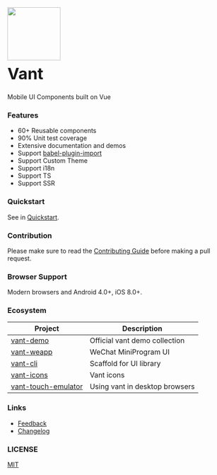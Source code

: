 <div class="card">
  <div class="ca2-doc-intro">
    <img class="ca2-doc-intro__logo" style="width: 120px; height: 120px;" src="https://img.yzcdn.cn/vant/logo.png">
    <h2 style="margin: 0; font-size: 36px; line-height: 60px;">Vant</h2>
    <p>Mobile UI Components built on Vue</p>
  </div>
</div>

### Features

* 60+ Reusable components
* 90% Unit test coverage
* Extensive documentation and demos
* Support [babel-plugin-import](https://github.com/ant-design/babel-plugin-import)
* Support Custom Theme
* Support i18n
* Support TS
* Support SSR

### Quickstart

See in [Quickstart](#/en-US/quickstart).

### Contribution

Please make sure to read the [Contributing Guide](https://github.com/youzan/vant/blob/dev/.github/CONTRIBUTING.md) before making a pull request.

### Browser Support

Modern browsers and Android 4.0+, iOS 8.0+.

### Ecosystem

| Project | Description |
|-----|------|
| [vant-demo](https://github.com/youzan/vant-demo) | Official vant demo collection |
| [vant-weapp](https://github.com/youzan/vant-weapp) | WeChat MiniProgram UI  |
| [vant-cli](https://github.com/youzan/vant/tree/dev/packages/vant-cli) | Scaffold for UI library |
| [vant-icons](https://github.com/youzan/vant/tree/dev/packages/vant-icons) | Vant icons |
| [vant-touch-emulator](https://github.com/youzan/vant/tree/dev/packages/vant-touch-emulator) | Using vant in desktop browsers |

### Links

* [Feedback](https://github.com/youzan/vant/issues)
* [Changelog](#/en-US/changelog)

### LICENSE

[MIT](https://zh.wikipedia.org/wiki/MIT%E8%A8%B1%E5%8F%AF%E8%AD%89)

